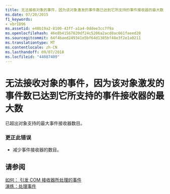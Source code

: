 ```yaml
---
title: 无法接收对象的事件，因为该对象激发的事件数已达到它所支持的事件接收器的最大数
ms.date: 07/20/2015
f1_keywords:
- vbrID96
ms.assetid: e40b19a2-8100-43ff-a1a4-0ddee3cc7f9a
ms.openlocfilehash: 46e8b41567820df24c5206a2acd8ac661faeed28
ms.sourcegitcommit: 64f4baed249341e5bf64d1385bf48e3f2e1a0211
ms.translationtype: MT
ms.contentlocale: zh-CN
ms.lasthandoff: 09/07/2018
ms.locfileid: "44087409"
---
```

# <a name="unable-to-sink-events-of-object-because-the-object-is-already-firing-events-to-the-maximum-number-of-event-receivers-it-supports"></a>无法接收对象的事件，因为该对象激发的事件数已达到它所支持的事件接收器的最大数
已超出对象支持的最大事件接收器数目。  
  
### <a name="to-correct-the-error"></a>更正此错误  
  
-   减少事件接收器的数目。  
  
## <a name="see-also"></a>请参阅  
 [如何： 引发 COM 接收器所处理的事件](https://msdn.microsoft.com/library/7c9944b2-e951-4c3e-a0a1-59b2ae37d7fd)  
 [演练：处理事件](../../visual-basic/programming-guide/language-features/events/walkthrough-handling-events.md)
